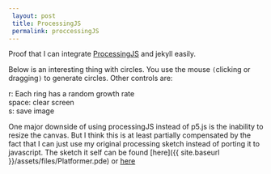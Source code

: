 ```yaml
---
 layout: post
 title: ProcessingJS
 permalink: proccessingJS
---
```


Proof that I can integrate [ProcessingJS](http://www.processingjs.org) and jekyll easily.

Below is an interesting thing with circles.
You use the mouse `(`clicking or dragging`)` to generate circles. Other controls are:

r: Each ring has a random growth rate  
space: clear screen  
s: save image  

One major downside of using processingJS instead of p5.js is the inability to resize the canvas. But I think this is at least partially compensated by the fact that I can just use my original processing sketch instead of porting it to javascript. The sketch it self can be found [here]({{ site.baseurl }}/assets/files/Platformer.pde) or [here](https://github.com/ianhi/processing/blob/master/shouldaPutARingOnIt/shouldaPutARingOnIt.pde)  
<canvas data-processing-sources="/assets/files/Platformer.pde"></canvas>
